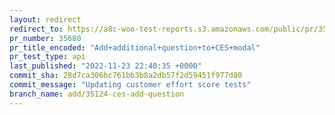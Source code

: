 ```yaml
---
layout: redirect
redirect_to: https://a8c-woo-test-reports.s3.amazonaws.com/public/pr/35680/api/index.html
pr_number: 35680
pr_title_encoded: "Add+additional+question+to+CES+modal"
pr_test_type: api
last_published: "2022-11-23 22:40:35 +0000"
commit_sha: 28d7ca306bc761bb3b8a2db57f2d59451f977d80
commit_message: "Updating customer effort score tests"
branch_name: add/35124-ces-add-question
---
```

